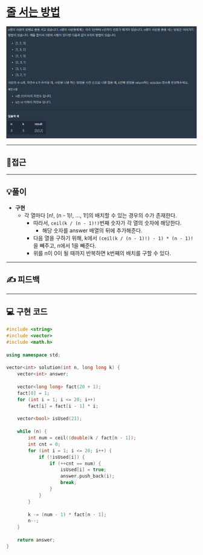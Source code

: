# [줄 서는 방법](https://programmers.co.kr/learn/courses/30/lessons/12936)

![](imgs/1.PNG)
___
## 🤔접근
___
## 💡풀이
- <b>구현</b>
    - 각 열마다 [n!, (n - 1)!, ..., 1!]의 배치할 수 있는 경우의 수가 존재한다.
        - 따라서, `ceil(k / (n - 1)!)`번째 숫자가 각 열의 숫자에 해당한다.
            - 해당 숫자를 answer 배열의 뒤에 추가해준다.
        - 다음 열을 구하기 위해, k에서 `(ceil(k / (n - 1)!) - 1) * (n - 1)!`을 빼주고, n에서 1을 빼준다.
        - 위를 n이 0이 될 때까지 반복하면 k번째의 배치를 구할 수 있다.
___
## ✍ 피드백
___
## 💻 구현 코드
```c++
#include <string>
#include <vector>
#include <math.h>

using namespace std;

vector<int> solution(int n, long long k) {
    vector<int> answer;

    vector<long long> fact(20 + 1);
    fact[0] = 1;
    for (int i = 1; i <= 20; i++)
        fact[i] = fact[i - 1] * i;

    vector<bool> isUsed(21);

    while (n) {
        int num = ceil((double)k / fact[n - 1]);
        int cnt = 0;
        for (int i = 1; i <= 20; i++) {
            if (!isUsed[i]) {
                if (++cnt == num) {
                    isUsed[i] = true;
                    answer.push_back(i);
                    break;
                }
            }
        }

        k -= (num - 1) * fact[n - 1];
        n--;
    }

    return answer;
}
```